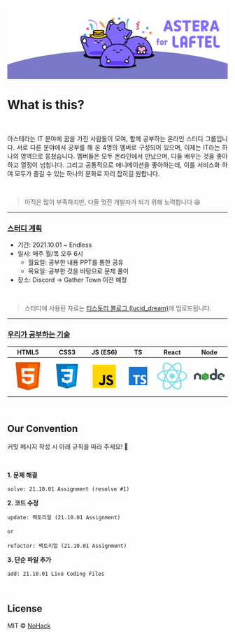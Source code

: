 ![Astera Online Study](./images/intro.jpg)

# What is this?

<br>

<p align="justify">
아스테라는 IT 분야에 꿈을 가진 사람들이 모여, 함께 공부하는 온라인 스터디 그룹입니다. 서로 다른 분야에서 공부를 해 온 4명의 멤버로 구성되어 있으며, 이제는 IT라는 하나의 영역으로 뭉쳤습니다. 멤버들은 모두 온라인에서 만났으며, 다들 배우는 것을 좋아하고 열정이 넘칩니다. 그리고 공통적으로 애니메이션을 좋아하는데, 이를 서비스화 하여 모두가 즐길 수 있는 하나의 문화로 자리 잡히길 원합니다.
</p>
<br>

> 아직은 많이 부족하지만, 다들 멋진 개발자가 되기 위해 노력합니다 😆

---

### [스터디 계획](#)

- 기간: 2021.10.01 ~ Endless
- 일시: 매주 월/목 오후 6시
  - 월요일: 공부한 내용 PPT를 통한 공유
  - 목요일: 공부한 것을 바탕으로 문제 풀이
- 장소: Discord → Gather Town 이전 예정

<br>

> 스터디에 사용된 자료는 [티스토리 블로그 (lucid_dream)](https://nohack.tistory.com)에 업로드됩니다.

---

### [우리가 공부하는 기술](#)

|  HTML5  |  CSS3  |   JS (ES6)    |      TS       |  React   |  Node   |
| :-----: | :----: | :-----------: | :-----------: | :------: | :-----: |
| ![html] | ![css] | ![javascript] | ![typescript] | ![react] | ![node] |

<br>

## Our Convention

커밋 메시지 작성 시 아래 규칙을 따라 주세요! 👏

<br>

**1. 문제 해결**

```
solve: 21.10.01 Assignment (resolve #1)
```

**2. 코드 수정**

```
update: 팩토리얼 (21.10.01 Assignment)

or

refactor: 팩토리얼 (21.10.01 Assignment)
```

**3. 단순 파일 추가**

```
add: 21.10.01 Live Coding Files
```

<br>

## License

MIT &copy; [NoHack](mailto:https://lbjp114@gmail.com)

<!-- References -->

[html]: ./images/stacks/html.svg
[css]: ./images/stacks/css.svg
[javascript]: ./images/stacks/javascript.svg
[typescript]: ./images/stacks/typescript.svg
[node]: ./images/stacks/node.svg
[react]: ./images/stacks/react.svg
[react-native]: ./images/stacks/react-native.svg
[nextjs]: ./images/stacks/nextjs.svg
[notion]: ./images/stacks/notion.svg
[figma]: ./images/stacks/figma.svg
